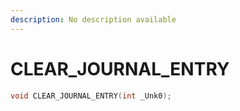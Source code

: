```yaml
---
description: No description available 
---
```


# CLEAR_JOURNAL_ENTRY

```cpp
void CLEAR_JOURNAL_ENTRY(int _Unk0);
```